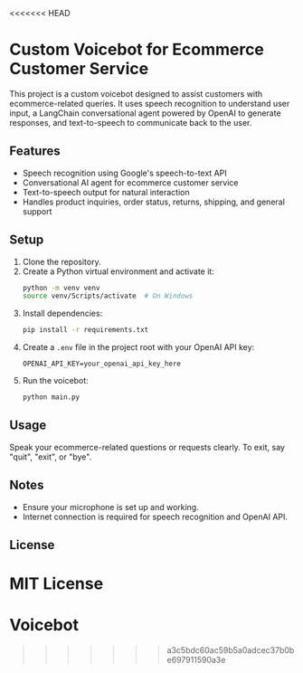 <<<<<<< HEAD
# Custom Voicebot for Ecommerce Customer Service

This project is a custom voicebot designed to assist customers with ecommerce-related queries. It uses speech recognition to understand user input, a LangChain conversational agent powered by OpenAI to generate responses, and text-to-speech to communicate back to the user.

## Features

- Speech recognition using Google's speech-to-text API
- Conversational AI agent for ecommerce customer service
- Text-to-speech output for natural interaction
- Handles product inquiries, order status, returns, shipping, and general support

## Setup

1. Clone the repository.
2. Create a Python virtual environment and activate it:
   ```bash
   python -m venv venv
   source venv/Scripts/activate  # On Windows
   ```
3. Install dependencies:
   ```bash
   pip install -r requirements.txt
   ```
4. Create a `.env` file in the project root with your OpenAI API key:
   ```
   OPENAI_API_KEY=your_openai_api_key_here
   ```
5. Run the voicebot:
   ```bash
   python main.py
   ```

## Usage

Speak your ecommerce-related questions or requests clearly. To exit, say "quit", "exit", or "bye".

## Notes

- Ensure your microphone is set up and working.
- Internet connection is required for speech recognition and OpenAI API.

## License

MIT License
=======
# Voicebot
>>>>>>> a3c5bdc60ac59b5a0adcec37b0be697911590a3e
